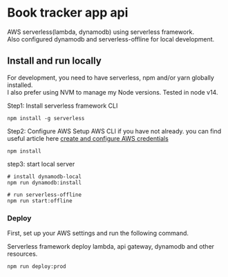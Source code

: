 # Book tracker app api

AWS serverless(lambda, dynamodb) using serverless framework.  
Also configured dynamodb and serverless-offline for local development.

## Install and run locally

For development, you need to have serverless, npm and/or yarn globally installed.  
I also prefer using NVM to manage my Node versions.
Tested in node v14.

Step1: Install serverless framework CLI
```shell
npm install -g serverless
```

Step2: Configure AWS
Setup AWS CLI if you have not already. 
you can find useful article here [create and configure AWS credentials](https://levelup.gitconnected.com/configure-aws-for-development-and-deployment-ad822097fc22)
```shell
npm install
```

step3: start local server

```shell
# install dynamodb-local
npm run dynamodb:install

# run serverless-offline
npm run start:offline
```

### Deploy

First, set up your AWS settings and run the following command.

Serverless framework deploy lambda, api gateway, dynamodb and other resources.

```shell
npm run deploy:prod
```
